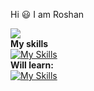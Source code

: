 Hi 😃 I am Roshan

![](https://komarev.com/ghpvc/?username=Roshan2059)<br>
**My skills**<br>
[![My Skills](https://skillicons.dev/icons?i=html,css,js,jquery,bootstrap,php,mysql,postgres,c,java,figma,git,github,vscode,atom,idea&perline=8)](https://skillicons.dev)
<br>
**Will learn:**<br>
[![My Skills](https://skillicons.dev/icons?i=python,django,react,redux,tailwind,cs,docker)](https://skillicons.dev)
